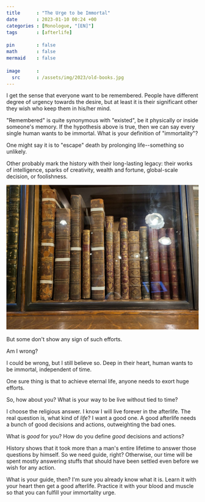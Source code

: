 ```yaml
---
title      : "The Urge to be Immortal"
date       : 2023-01-10 00:24 +00
categories : [Monologue, "[EN]"]
tags       : [afterlife]

pin        : false
math       : false
mermaid    : false

image      :
  src      : /assets/img/2023/old-books.jpg
---
```


I get the sense that everyone want to be remembered. People have different degree of urgency towards the desire, but at least it is their significant other they wish who keep them in his/her mind.

"Remembered" is quite synonymous with "existed", be it physically or inside someone's memory. If the hypothesis above is true, then we can say every single human wants to be immortal. What is your definition of "immortality"?

One might say it is to "escape" death by prolonging life--something so unlikely.

Other probably mark the history with their long-lasting legacy: their works of intelligence, sparks of creativity, wealth and fortune, global-scale decision, or foolishness.

![](/assets/img/2023/old-books.jpg)

But some don't show any sign of such efforts.

Am I wrong?

I could be wrong, but I still believe so. Deep in their heart, human wants to be immortal, independent of time.

One sure thing is that to achieve eternal life, anyone needs to exort huge efforts.

So, how about you? What is your way to be live without tied to time?

I choose the religious answer. I know I will live forever in the afterlife. The real question is, what kind of *life*? I want a good one. A good afterlife needs a bunch of good decisions and actions, outweighting the bad ones.

What is *good* for you? How do you define *good* decisions and actions?

History shows that it took more than a man's entire lifetime to answer those questions by himself. So we need guide, right? Otherwise, our time will be spent mostly answering stuffs that should have been settled even before we wish for any action.

What is your guide, then? I'm sure you already know what it is. Learn it with your heart then get a good afterlife. Practice it with your blood and muscle so that you can fulfill your immortality urge.